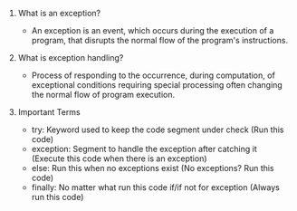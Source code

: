 1. What is an exception? 
    * An exception is an event, which occurs during the execution of a program, that disrupts the normal flow of the program's instructions.

2. What is exception handling?
    * Process of responding to the occurrence, during computation, of exceptional conditions requiring special processing often changing the normal flow of program execution.

3. Important Terms
    * try: Keyword used to keep the code segment under check (Run this code)
    * exception: Segment to handle the exception after catching it (Execute this code when there is an exception)
    * else: Run this when no exceptions exist (No exceptions? Run this code)
    * finally: No matter what run this code if/if not for exception (Always run this code)
